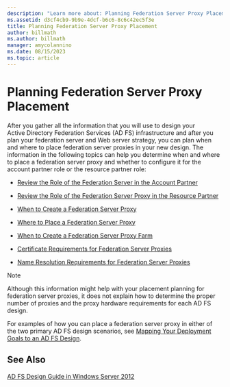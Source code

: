 ```yaml
---
description: "Learn more about: Planning Federation Server Proxy Placement"
ms.assetid: d3cf4cb9-9b9e-4dcf-b6c6-8c6c42ec5f3e
title: Planning Federation Server Proxy Placement
author: billmath
ms.author: billmath
manager: amycolannino
ms.date: 08/15/2023
ms.topic: article
---
```


# Planning Federation Server Proxy Placement

After you gather all the information that you will use to design your Active Directory Federation Services \(AD FS\) infrastructure and after you plan your federation server and Web server strategy, you can plan when and where to place federation server proxies in your new design. The information in the following topics can help you determine when and where to place a federation server proxy and whether to configure it for the account partner role or the resource partner role:

-   [Review the Role of the Federation Server in the Account Partner](Review-the-Role-of-the-Federation-Server-in-the-Account-Partner.md)

-   [Review the Role of the Federation Server Proxy in the Resource Partner](Review-the-Role-of-the-Federation-Server-Proxy-in-the-Resource-Partner.md)

-   [When to Create a Federation Server Proxy](When-to-Create-a-Federation-Server-Proxy.md)

-   [Where to Place a Federation Server Proxy](Where-to-Place-a-Federation-Server-Proxy.md)

-   [When to Create a Federation Server Proxy Farm](When-to-Create-a-Federation-Server-Proxy-Farm.md)

-   [Certificate Requirements for Federation Server Proxies](Certificate-Requirements-for-Federation-Server-Proxies.md)

-   [Name Resolution Requirements for Federation Server Proxies](Name-Resolution-Requirements-for-Federation-Server-Proxies.md)

> [!NOTE]
> Although this information might help with your placement planning for federation server proxies, it does not explain how to determine the proper number of proxies and the proxy hardware requirements for each AD FS design.

For examples of how you can place a federation server proxy in either of the two primary AD FS design scenarios, see [Mapping Your Deployment Goals to an AD FS Design](Mapping-Your-Deployment-Goals-to-an-AD-FS-Design.md).

## See Also
[AD FS Design Guide in Windows Server 2012](AD-FS-Design-Guide-in-Windows-Server-2012.md)


